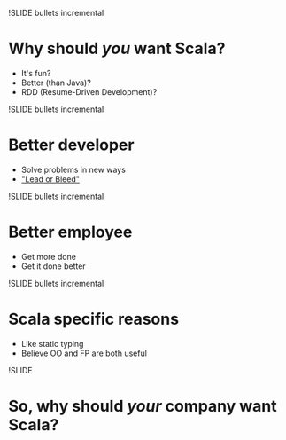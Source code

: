 !SLIDE bullets incremental
# Why should _you_ want Scala?

* It's fun? 
* Better (than Java)?
* RDD (Resume-Driven Development)?

!SLIDE bullets incremental
# Better developer
* Solve problems in new ways
* ["Lead or Bleed"](http://www.pragprog.com/titles/cfcar2/the-passionate-programmer)

!SLIDE bullets incremental
# Better employee
* Get more done
* Get it done better

!SLIDE bullets incremental
# Scala specific reasons
* Like static typing
* Believe OO and FP are both useful

!SLIDE 
# So, why should *your* company want Scala?
